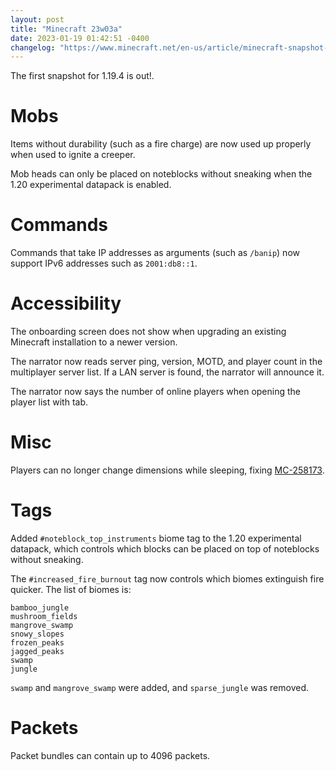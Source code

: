 ```yaml
---
layout: post
title: "Minecraft 23w03a"
date: 2023-01-19 01:42:51 -0400
changelog: "https://www.minecraft.net/en-us/article/minecraft-snapshot-23w03a"
---
```


The first snapshot for 1.19.4 is out!.

# Mobs

Items without durability (such as a fire charge) are now used up properly when used to ignite a creeper.

Mob heads can only be placed on noteblocks without sneaking when the 1.20 experimental datapack is enabled.

# Commands

Commands that take IP addresses as arguments (such as `/banip`) now support IPv6 addresses such as `2001:db8::1`.

# Accessibility

The onboarding screen does not show when upgrading an existing Minecraft installation to a newer version.

The narrator now reads server ping, version, MOTD, and player count in the multiplayer server list. If a LAN server is found, the narrator will announce it.

The narrator now says the number of online players when opening the player list with tab.

# Misc

Players can no longer change dimensions while sleeping, fixing [MC-258173](https://bugs.mojang.com/browse/MC-258173).

# Tags

Added `#noteblock_top_instruments` biome tag to the 1.20 experimental datapack, which controls which blocks can be placed on top of noteblocks without sneaking.

The `#increased_fire_burnout` tag now controls which biomes extinguish fire quicker. The list of biomes is:

```
bamboo_jungle
mushroom_fields
mangrove_swamp
snowy_slopes
frozen_peaks
jagged_peaks
swamp
jungle
```

`swamp` and `mangrove_swamp` were added, and `sparse_jungle` was removed.

# Packets

Packet bundles can contain up to 4096 packets.

